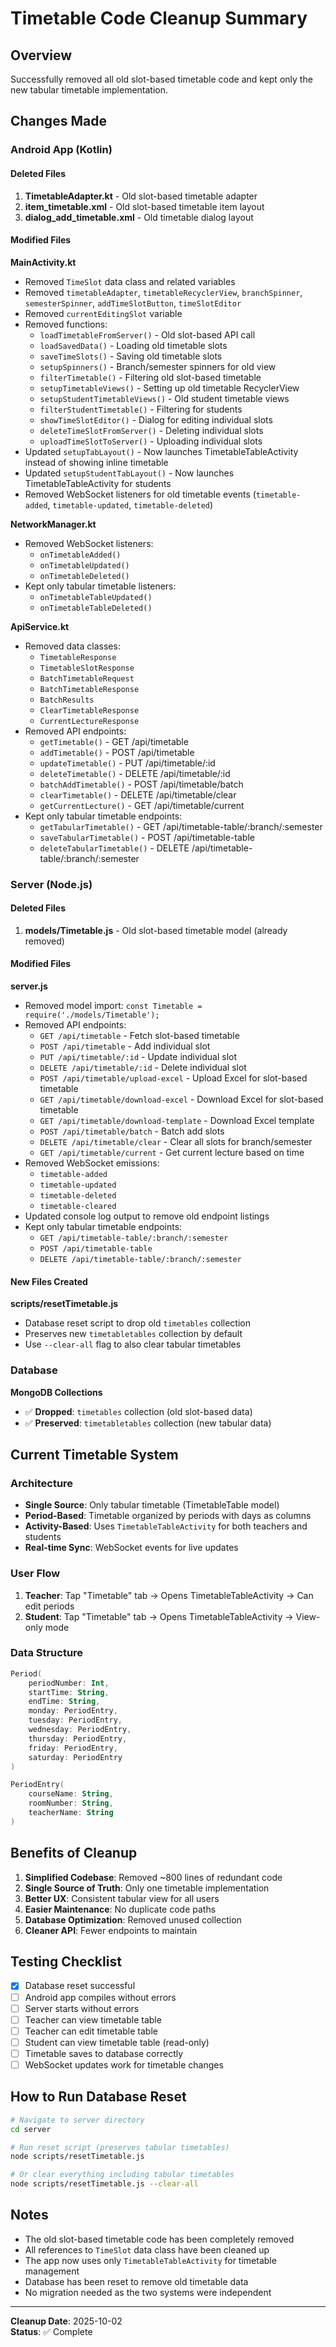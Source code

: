 # Timetable Code Cleanup Summary

## Overview
Successfully removed all old slot-based timetable code and kept only the new tabular timetable implementation.

## Changes Made

### Android App (Kotlin)

#### Deleted Files
1. **TimetableAdapter.kt** - Old slot-based timetable adapter
2. **item_timetable.xml** - Old slot-based timetable item layout
3. **dialog_add_timetable.xml** - Old timetable dialog layout

#### Modified Files

**MainActivity.kt**
- Removed `TimeSlot` data class and related variables
- Removed `timetableAdapter`, `timetableRecyclerView`, `branchSpinner`, `semesterSpinner`, `addTimeSlotButton`, `timeSlotEditor`
- Removed `currentEditingSlot` variable
- Removed functions:
  - `loadTimetableFromServer()` - Old slot-based API call
  - `loadSavedData()` - Loading old timetable slots
  - `saveTimeSlots()` - Saving old timetable slots
  - `setupSpinners()` - Branch/semester spinners for old view
  - `filterTimetable()` - Filtering old slot-based timetable
  - `setupTimetableViews()` - Setting up old timetable RecyclerView
  - `setupStudentTimetableViews()` - Old student timetable views
  - `filterStudentTimetable()` - Filtering for students
  - `showTimeSlotEditor()` - Dialog for editing individual slots
  - `deleteTimeSlotFromServer()` - Deleting individual slots
  - `uploadTimeSlotToServer()` - Uploading individual slots
- Updated `setupTabLayout()` - Now launches TimetableTableActivity instead of showing inline timetable
- Updated `setupStudentTabLayout()` - Now launches TimetableTableActivity for students
- Removed WebSocket listeners for old timetable events (`timetable-added`, `timetable-updated`, `timetable-deleted`)

**NetworkManager.kt**
- Removed WebSocket listeners:
  - `onTimetableAdded()`
  - `onTimetableUpdated()`
  - `onTimetableDeleted()`
- Kept only tabular timetable listeners:
  - `onTimetableTableUpdated()`
  - `onTimetableTableDeleted()`

**ApiService.kt**
- Removed data classes:
  - `TimetableResponse`
  - `TimetableSlotResponse`
  - `BatchTimetableRequest`
  - `BatchTimetableResponse`
  - `BatchResults`
  - `ClearTimetableResponse`
  - `CurrentLectureResponse`
- Removed API endpoints:
  - `getTimetable()` - GET /api/timetable
  - `addTimetable()` - POST /api/timetable
  - `updateTimetable()` - PUT /api/timetable/:id
  - `deleteTimetable()` - DELETE /api/timetable/:id
  - `batchAddTimetable()` - POST /api/timetable/batch
  - `clearTimetable()` - DELETE /api/timetable/clear
  - `getCurrentLecture()` - GET /api/timetable/current
- Kept only tabular timetable endpoints:
  - `getTabularTimetable()` - GET /api/timetable-table/:branch/:semester
  - `saveTabularTimetable()` - POST /api/timetable-table
  - `deleteTabularTimetable()` - DELETE /api/timetable-table/:branch/:semester

### Server (Node.js)

#### Deleted Files
1. **models/Timetable.js** - Old slot-based timetable model (already removed)

#### Modified Files

**server.js**
- Removed model import: `const Timetable = require('./models/Timetable');`
- Removed API endpoints:
  - `GET /api/timetable` - Fetch slot-based timetable
  - `POST /api/timetable` - Add individual slot
  - `PUT /api/timetable/:id` - Update individual slot
  - `DELETE /api/timetable/:id` - Delete individual slot
  - `POST /api/timetable/upload-excel` - Upload Excel for slot-based timetable
  - `GET /api/timetable/download-excel` - Download Excel for slot-based timetable
  - `GET /api/timetable/download-template` - Download Excel template
  - `POST /api/timetable/batch` - Batch add slots
  - `DELETE /api/timetable/clear` - Clear all slots for branch/semester
  - `GET /api/timetable/current` - Get current lecture based on time
- Removed WebSocket emissions:
  - `timetable-added`
  - `timetable-updated`
  - `timetable-deleted`
  - `timetable-cleared`
- Updated console log output to remove old endpoint listings
- Kept only tabular timetable endpoints:
  - `GET /api/timetable-table/:branch/:semester`
  - `POST /api/timetable-table`
  - `DELETE /api/timetable-table/:branch/:semester`

#### New Files Created

**scripts/resetTimetable.js**
- Database reset script to drop old `timetables` collection
- Preserves new `timetabletables` collection by default
- Use `--clear-all` flag to also clear tabular timetables

### Database

**MongoDB Collections**
- ✅ **Dropped**: `timetables` collection (old slot-based data)
- ✅ **Preserved**: `timetabletables` collection (new tabular data)

## Current Timetable System

### Architecture
- **Single Source**: Only tabular timetable (TimetableTable model)
- **Period-Based**: Timetable organized by periods with days as columns
- **Activity-Based**: Uses `TimetableTableActivity` for both teachers and students
- **Real-time Sync**: WebSocket events for live updates

### User Flow
1. **Teacher**: Tap "Timetable" tab → Opens TimetableTableActivity → Can edit periods
2. **Student**: Tap "Timetable" tab → Opens TimetableTableActivity → View-only mode

### Data Structure
```kotlin
Period(
    periodNumber: Int,
    startTime: String,
    endTime: String,
    monday: PeriodEntry,
    tuesday: PeriodEntry,
    wednesday: PeriodEntry,
    thursday: PeriodEntry,
    friday: PeriodEntry,
    saturday: PeriodEntry
)

PeriodEntry(
    courseName: String,
    roomNumber: String,
    teacherName: String
)
```

## Benefits of Cleanup

1. **Simplified Codebase**: Removed ~800 lines of redundant code
2. **Single Source of Truth**: Only one timetable implementation
3. **Better UX**: Consistent tabular view for all users
4. **Easier Maintenance**: No duplicate code paths
5. **Database Optimization**: Removed unused collection
6. **Cleaner API**: Fewer endpoints to maintain

## Testing Checklist

- [x] Database reset successful
- [ ] Android app compiles without errors
- [ ] Server starts without errors
- [ ] Teacher can view timetable table
- [ ] Teacher can edit timetable table
- [ ] Student can view timetable table (read-only)
- [ ] Timetable saves to database correctly
- [ ] WebSocket updates work for timetable changes

## How to Run Database Reset

```bash
# Navigate to server directory
cd server

# Run reset script (preserves tabular timetables)
node scripts/resetTimetable.js

# Or clear everything including tabular timetables
node scripts/resetTimetable.js --clear-all
```

## Notes

- The old slot-based timetable code has been completely removed
- All references to `TimeSlot` data class have been cleaned up
- The app now uses only `TimetableTableActivity` for timetable management
- Database has been reset to remove old timetable data
- No migration needed as the two systems were independent

---

**Cleanup Date**: 2025-10-02  
**Status**: ✅ Complete
